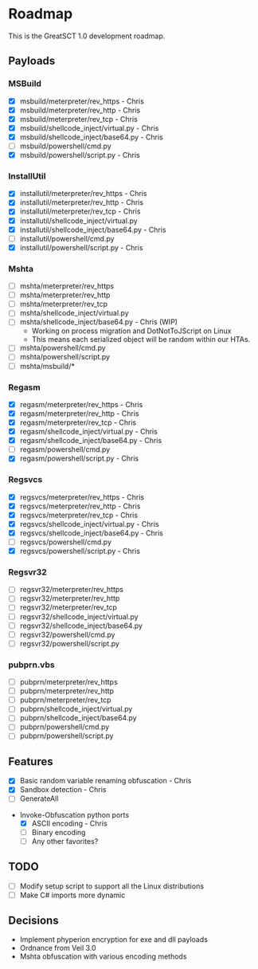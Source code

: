 # Roadmap
This is the GreatSCT 1.0 development roadmap.

## Payloads

### MSBuild
- [x] msbuild/meterpreter/rev_https - Chris
- [x] msbuild/meterpreter/rev_http - Chris
- [x] msbuild/meterpreter/rev_tcp - Chris
- [x] msbuild/shellcode_inject/virtual.py - Chris
- [x] msbuild/shellcode_inject/base64.py - Chris
- [ ] msbuild/powershell/cmd.py
- [x] msbuild/powershell/script.py - Chris

### InstallUtil
- [x] installutil/meterpreter/rev_https - Chris
- [x] installutil/meterpreter/rev_http - Chris
- [x] installutil/meterpreter/rev_tcp - Chris
- [x] installutil/shellcode_inject/virtual.py
- [x] installutil/shellcode_inject/base64.py - Chris
- [ ] installutil/powershell/cmd.py
- [x] installutil/powershell/script.py - Chris

### Mshta
- [ ] mshta/meterpreter/rev_https
- [ ] mshta/meterpreter/rev_http
- [ ] mshta/meterpreter/rev_tcp
- [ ] mshta/shellcode_inject/virtual.py
- [ ] mshta/shellcode_inject/base64.py - Chris (WIP)
    - Working on process migration and DotNotToJScript on Linux
    - This means each serialized object will be random within our HTAs.
- [ ] mshta/powershell/cmd.py
- [ ] mshta/powershell/script.py
- [ ] mshta/msbuild/*

### Regasm
- [x] regasm/meterpreter/rev_https - Chris
- [x] regasm/meterpreter/rev_http - Chris
- [x] regasm/meterpreter/rev_tcp - Chris
- [x] regasm/shellcode_inject/virtual.py - Chris
- [x] regasm/shellcode_inject/base64.py - Chris
- [ ] regasm/powershell/cmd.py
- [x] regasm/powershell/script.py - Chris

### Regsvcs
- [x] regsvcs/meterpreter/rev_https - Chris
- [x] regsvcs/meterpreter/rev_http - Chris
- [x] regsvcs/meterpreter/rev_tcp - Chris
- [x] regsvcs/shellcode_inject/virtual.py - Chris
- [x] regsvcs/shellcode_inject/base64.py - Chris
- [ ] regsvcs/powershell/cmd.py
- [x] regsvcs/powershell/script.py - Chris

### Regsvr32
- [ ] regsvr32/meterpreter/rev_https
- [ ] regsvr32/meterpreter/rev_http
- [ ] regsvr32/meterpreter/rev_tcp
- [ ] regsvr32/shellcode_inject/virtual.py
- [ ] regsvr32/shellcode_inject/base64.py
- [ ] regsvr32/powershell/cmd.py
- [ ] regsvr32/powershell/script.py

###  pubprn.vbs
- [ ] pubprn/meterpreter/rev_https
- [ ] pubprn/meterpreter/rev_http
- [ ] pubprn/meterpreter/rev_tcp
- [ ] pubprn/shellcode_inject/virtual.py
- [ ] pubprn/shellcode_inject/base64.py
- [ ] pubprn/powershell/cmd.py
- [ ] pubprn/powershell/script.py

## Features

- [x] Basic random variable renaming obfuscation - Chris
- [x] Sandbox detection - Chris
- [ ] GenerateAll
- Invoke-Obfuscation python ports
    + [x] ASCII encoding - Chris
    + [ ] Binary encoding
    + [ ] Any other favorites?

## TODO
- [ ] Modify setup script to support all the Linux distributions
- [ ] Make C# imports more dynamic

## Decisions
- Implement phyperion encryption for exe and dll payloads
- Ordnance from Veil 3.0
- Mshta obfuscation with various encoding methods
